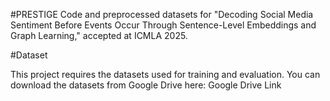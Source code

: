 #PRESTIGE
Code and preprocessed datasets for "Decoding Social Media Sentiment Before Events Occur Through Sentence-Level Embeddings and Graph Learning," accepted at ICMLA 2025.

#Dataset

This project requires the datasets used for training and evaluation.
You can download the datasets from Google Drive here:
Google Drive Link

